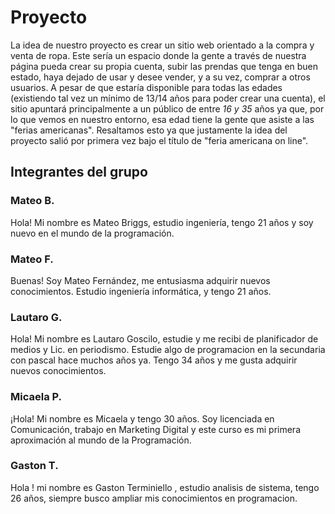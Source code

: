 # Proyecto 
La idea de nuestro proyecto es crear un sitio web orientado a la compra y venta de ropa. Este sería un espacio donde la gente a través de nuestra página pueda crear su propia cuenta, subir las prendas que tenga en buen estado, haya dejado de usar y desee vender, y a su vez, comprar a otros usuarios.
A pesar de que estaría disponible para todas las edades (existiendo tal vez un mínimo de 13/14 años para poder crear una cuenta), el sitio apuntará principalmente a un público de entre *16 y 35* años ya que, por lo que vemos en nuestro entorno, esa edad tiene la gente que asiste a las "ferias americanas". Resaltamos esto ya que justamente la idea del proyecto salió por primera vez bajo el título de "feria americana on line". 
## Integrantes del grupo
### Mateo B.
Hola! Mi nombre es Mateo Briggs, estudio ingeniería, tengo 21 años y soy nuevo en el mundo de la programación.

### Mateo F.
Buenas! Soy Mateo Fernández, me entusiasma adquirir nuevos conocimientos. Estudio ingeniería informática, y tengo 21 años.

### Lautaro G.
Hola! Mi nombre es Lautaro Goscilo, estudie y me recibi de planificador de medios y Lic. en periodismo. Estudie algo de programacion en la secundaria con pascal hace muchos años ya. Tengo 34 años y me gusta adquirir nuevos conocimientos. 

### Micaela P.
¡Hola! Mi nombre es Micaela y tengo 30 años. Soy licenciada en Comunicación, trabajo en Marketing Digital y este curso es mi primera aproximación al mundo de la Programación.

### Gaston T.
Hola ! mi nombre es Gaston  Terminiello , estudio analisis de sistema, tengo 26 años, siempre busco ampliar mis conocimientos en programacion. 

